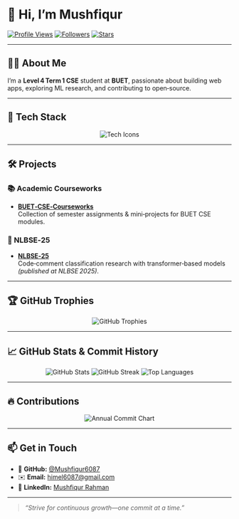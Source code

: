 # 👋 Hi, I’m **Mushfiqur**

[![Profile Views](https://visitor-badge.laobi.icu/badge?page_id=Mushfiqur6087.Mushfiqur6087)](https://github.com/Mushfiqur6087)
[![Followers](https://img.shields.io/github/followers/Mushfiqur6087?label=Follow&style=social)](https://github.com/Mushfiqur6087?tab=followers)
[![Stars](https://img.shields.io/github/stars/Mushfiqur6087?label=Stars&style=social)](https://github.com/Mushfiqur6087?tab=stars)

---

## 👨‍💻 About Me
I’m a **Level 4 Term 1 CSE** student at **BUET**, passionate about building web apps, exploring ML research, and contributing to open‑source.

---

## 🧰 Tech Stack
<p align="center">
  <img src="https://skillicons.dev/icons?i=python,ts,js,react,nextjs,fastapi,nodejs,express,docker,git,github,linux,pytorch,tensorflow,scikitlearn,mongodb,postgres,redis,vite" alt="Tech Icons" />
</p>

---

## 🛠️ Projects

### 📚 Academic Courseworks
- **[BUET‑CSE‑Courseworks](https://github.com/Mushfiqur6087/BUET-CSE-Courseworks)**  
  Collection of semester assignments & mini‑projects for BUET CSE modules.

### 📝 NLBSE‑25
- **[NLBSE‑25](https://github.com/Mushfiqur6087/NLBSE-25)**  
  Code‑comment classification research with transformer‑based models _(published at NLBSE 2025)_.

---

## 🏆 GitHub Trophies

<p align="center">
  <img src="https://github-profile-trophy.vercel.app/?username=Mushfiqur6087&theme=radical&no-bg=true&row=2&column=4&margin-w=10&margin-h=10" alt="GitHub Trophies"/>
</p>

---

## 📈 GitHub Stats & Commit History
<p align="center">
  <img src="https://github-readme-stats.vercel.app/api?username=Mushfiqur6087&show_icons=true&theme=radical&hide_rank=true&include_all_commits=true" alt="GitHub Stats"/>
  <img src="https://streak-stats.demolab.com?user=Mushfiqur6087&theme=radical" alt="GitHub Streak"/>
  <img src="https://github-readme-stats.vercel.app/api/top-langs/?username=Mushfiqur6087&layout=compact&theme=radical&hide=jupyter%20notebook&langs_count=8" alt="Top Languages"/>
</p>

---

## 🔥 Contributions
<p align="center">
  <img src="https://ghchart.rshah.org/2E9AFE/Mushfiqur6087" alt="Annual Commit Chart" />
</p>

---

## 📫 Get in Touch
- 🐙 **GitHub:** [@Mushfiqur6087](https://github.com/Mushfiqur6087)  
- ✉️ **Email:** [himel6087@gmail.com](mailto:himel6087@gmail.com)  
- 🔗 **LinkedIn:** [Mushfiqur Rahman](https://www.linkedin.com/in/mushfiqur-rahman-aab99417a/)

---

> *“Strive for continuous growth—one commit at a time.”*
